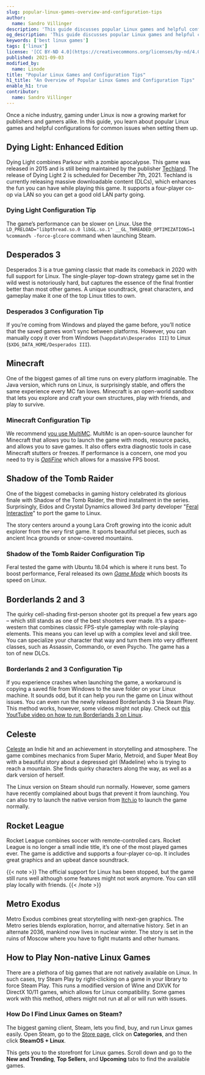 ```yaml
---
slug: popular-linux-games-overview-and-configuration-tips
author:
  name: Sandro Villinger
description: 'This guide discusses popular Linux games and helpful configuration tips for common issues when setting them up.'
og_description: 'This guide discusses popular Linux games and helpful configuration tips for common issues when setting them up.'
keywords: ['best linux games']
tags: ['linux']
license: '[CC BY-ND 4.0](https://creativecommons.org/licenses/by-nd/4.0)'
published: 2021-09-03
modified_by:
  name: Linode
title: "Popular Linux Games and Configuration Tips"
h1_title: "An Overview of Popular Linux Games and Configuration Tips"
enable_h1: true
contributor:
  name: Sandro Villinger
---
```


Once a niche industry, gaming under Linux is now a growing market for publishers and gamers alike. In this guide, you learn about popular Linux games and helpful configurations for common issues when setting them up.

## Dying Light: Enhanced Edition

Dying Light combines Parkour with a zombie apocalypse. This game was released in 2015 and is still being maintained by the publisher [Techland](https://techland.net/). The release of Dying Light 2 is scheduled for December 7th, 2021. Techland is currently releasing massive downloadable content (DLCs), which enhances the fun you can have while playing this game. It supports a four-player co-op via LAN so you can get a good old LAN party going.

### Dying Light Configuration Tip

The game’s performance can be slower on Linux. Use the `LD_PRELOAD="libpthread.so.0 libGL.so.1" __GL_THREADED_OPTIMIZATIONS=1 %command% -force-glcore` command when launching Steam.

## Desperados 3

Desperados 3 is a true gaming classic that made its comeback in 2020 with full support for Linux. The single-player top-down strategy game set in the wild west is notoriously hard, but captures the essence of the final frontier better than most other games. A unique soundtrack, great characters, and gameplay make it one of the top Linux titles to own.

### Desperados 3 Configuration Tip

If you’re coming from Windows and played the game before, you’ll notice that the saved games won’t sync between platforms. However, you can manually copy it over from Windows (`%appdata%\Desperados III`) to Linux (`$XDG_DATA_HOME/Desperados III`).

## Minecraft

One of the biggest games of all time runs on every platform imaginable. The Java version, which runs on Linux, is surprisingly stable, and offers the same experience every MC fan loves. Minecraft is an open-world sandbox that lets you explore and craft your own structures, play with friends, and play to survive.

### Minecraft Configuration Tip

We recommend [you use MultiMC](https://multimc.org/#Download). MultiMc is an open-source launcher for Minecraft that allows you to launch the game with mods, resource packs, and allows you to save games. It also offers extra diagnostic tools in case Minecraft stutters or freezes. If performance is a concern, one mod you need to try is [*OptiFine*](https://optifine.net/downloads) which allows for a massive FPS boost.

## Shadow of the Tomb Raider

One of the biggest comebacks in gaming history celebrated its glorious finale with Shadow of the Tomb Raider, the third installment in the series. Surprisingly, Eidos and Crystal Dynamics allowed 3rd party developer "[Feral Interactive](https://www.feralinteractive.com/en/)" to port the game to Linux.

The story centers around a young Lara Croft growing into the iconic adult explorer from the very first game. It sports beautiful set pieces, such as ancient Inca grounds or snow-covered mountains.

### Shadow of the Tomb Raider Configuration Tip

Feral tested the game with Ubuntu 18.04 which is where it runs best. To boost performance, Feral released its own [*Game Mode*](https://github.com/FeralInteractive/gamemode) which boosts its speed on Linux.

## Borderlands 2 and 3

The quirky cell-shading first-person shooter got its prequel a few years ago – which still stands as one of the best shooters ever made. It’s a space-western that combines classic FPS-style gameplay with role-playing elements. This means you can level up with a complex level and skill tree. You can specialize your character that way and turn them into very different classes, such as Assassin, Commando, or even Psycho. The game has a ton of new DLCs.

### Borderlands 2 and 3 Configuration Tip

If you experience crashes when launching the game, a workaround is copying a saved file from Windows to the save folder on your Linux machine. It sounds odd, but it can help you run the game on Linux without issues. You can even run the newly released Borderlands 3 via Steam Play. This method works, however, some videos might not play. Check out [this YoutTube video on how to run Borderlands 3 on Linux](https://www.youtube.com/watch?v=TQaO-TiSU1Q&feature=emb_title).

## Celeste

[Celeste](http://www.celestegame.com/) an Indie hit and an achievement in storytelling and atmosphere. The game combines mechanics from Super Mario, Metroid, and Super Meat Boy with a beautiful story about a depressed girl (Madeline) who is trying to reach a mountain. She finds quirky characters along the way, as well as a dark version of herself.

The Linux version on Steam should run normally. However, some gamers have recently complained about bugs that prevent it from launching. You can also try to launch the native version from [Itch.io](https://itch.io/search?q=celeste) to launch the game normally.

## Rocket League

Rocket League combines soccer with remote-controlled cars. Rocket League is no longer a small indie title, it’s one of the most played games ever. The game is addictive and supports a four-player co-op. It includes great graphics and an upbeat dance soundtrack.

{{< note >}}
The official support for Linux has been stopped, but the game still runs well although some features might not work anymore. You can still play locally with friends.
{{< /note >}}

## Metro Exodus

Metro Exodus combines great storytelling with next-gen graphics. The Metro series blends exploration, horror, and alternative history. Set in an alternate 2036, mankind now lives in nuclear winter. The story is set in the ruins of Moscow where you have to fight mutants and other humans.

## How to Play Non-native Linux Games

There are a plethora of big games that are not natively available on Linux. In such cases, try Steam Play by right-clicking on a game in your library to force Steam Play. This runs a modified version of Wine and DXVK for DirectX 10/11 games, which allows for Linux compatibility. Some games work with this method, others might not run at all or will run with issues.

### How Do I Find Linux Games on Steam?

The biggest gaming client, Steam, lets you find, buy, and run Linux games easily. Open Steam, go to the [Store page](https://store.steampowered.com/), click on **Categories**, and then click **SteamOS + Linux**.

This gets you to the storefront for Linux games. Scroll down and go to the **New and Trending**, **Top Sellers**, and **Upcoming** tabs to find the available games.
